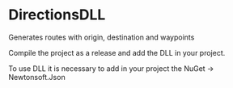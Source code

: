 # DirectionsDLL
Generates routes with origin, destination and waypoints

Compile the project as a release and add the DLL in your project.

To use DLL it is necessary to add in your project the NuGet -> Newtonsoft.Json
